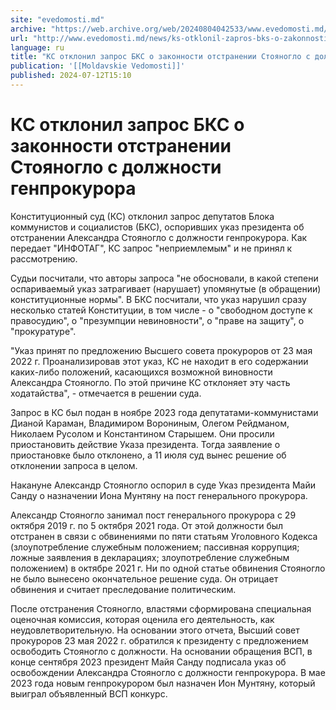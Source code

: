 ```yaml
---
site: "evedomosti.md"
archive: "https://web.archive.org/web/20240804042533/www.evedomosti.md/news/ks-otklonil-zapros-bks-o-zakonnosti-otstranenii-stoyanoglo-s"
url: "http://www.evedomosti.md/news/ks-otklonil-zapros-bks-o-zakonnosti-otstranenii-stoyanoglo-s"
language: ru
title: "КС отклонил запрос БКС о законности отстранении Стояногло с должности генпрокурора"
publication: '[[Moldavskie Vedomosti]]'
published: 2024-07-12T15:10
---
```


# КС отклонил запрос БКС о законности отстранении Стояногло с должности генпрокурора

Конституционный суд (КС) отклонил запрос депутатов Блока коммунистов и социалистов (БКС), оспоривших указ президента об отстранении Александра Стояногло с должности генпрокурора. Как передает "ИНФОТАГ", КС запрос "неприемлемым" и не принял к рассмотрению.

Судьи посчитали, что авторы запроса "не обосновали, в какой степени оспариваемый указ затрагивает (нарушает) упомянутые (в обращении) конституционные нормы". В БКС посчитали, что указ нарушил сразу несколько статей Конституции, в том числе - о "свободном доступе к правосудию", о "презумпции невиновности", о "праве на защиту", о "прокуратуре".

"Указ принят по предложению Высшего совета прокуроров от 23 мая 2022 г. Проанализировав этот указ, КС не находит в его содержании каких-либо положений, касающихся возможной виновности Александра Стояногло. По этой причине КС отклоняет эту часть ходатайства", - отмечается в решении суда.

Запрос в КС был подан в ноябре 2023 года депутатами-коммунистами Дианой Караман, Владимиром Ворониным, Олегом Рейдманом, Николаем Русолом и Константином Старышем. Они просили приостановить действие Указа президента. Тогда заявление о приостановке было отклонено, а 11 июля суд вынес решение об отклонении запроса в целом.

Накануне Александр Стояногло оспорил в суде Указ президента Майи Санду о назначении Иона Мунтяну на пост генерального прокурора.

Александр Стояногло занимал пост генерального прокурора с 29 октября 2019 г. по 5 октября 2021 года. От этой должности был отстранен в связи с обвинениями по пяти статьям Уголовного Кодекса (злоупотребление служебным положением; пассивная коррупция; ложные заявления в декларациях; злоупотребление служебным положением) в октябре 2021 г. Ни по одной статье обвинения Стояногло не было вынесено окончательное решение суда. Он отрицает обвинения и считает преследование политическим.

После отстранения Стояногло, властями сформирована специальная оценочная комиссия, которая оценила его деятельность, как неудовлетворительную. На основании этого отчета, Высший совет прокуроров 23 мая 2022 г. обратился к президенту с предложением освободить Стояногло с должности. На основании обращения ВСП, в конце сентября 2023 президент Майя Санду подписала указ об освобождении Александра Стояногло с должности генпрокурора. В мае 2023 года новым генпрокурором был назначен Ион Мунтяну, который выиграл объявленный ВСП конкурс.